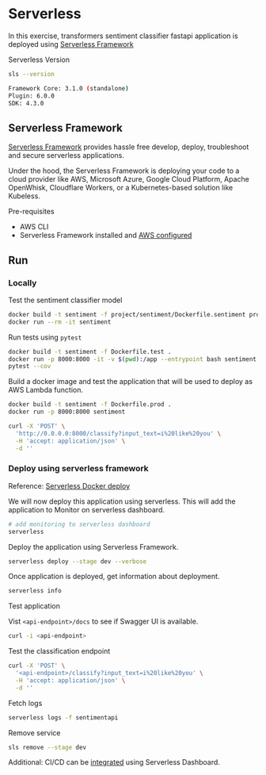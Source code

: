 # Serverless

In this exercise, transformers sentiment classifier fastapi application is deployed using [Serverless Framework](https://www.serverless.com/framework/docs)

Serverless Version

```bash
sls --version

Framework Core: 3.1.0 (standalone)
Plugin: 6.0.0
SDK: 4.3.0
```

## Serverless Framework

[Serverless Framework](https://www.serverless.com/framework/docs) provides hassle free develop, deploy, troubleshoot and secure serverless applications.

Under the hood, the Serverless Framework is deploying your code to a cloud provider like AWS, Microsoft Azure, Google Cloud Platform, Apache OpenWhisk, Cloudflare Workers, or a Kubernetes-based solution like Kubeless.

Pre-requisites

- AWS CLI
- Serverless Framework installed and [AWS configured](https://www.serverless.com/framework/docs/providers/aws/cli-reference/config-credentials)

## Run

### Locally

Test the sentiment classifier model

```bash
docker build -t sentiment -f project/sentiment/Dockerfile.sentiment project/sentiment/
docker run --rm -it sentiment
```

Run tests using `pytest`

```bash
docker build -t sentiment -f Dockerfile.test .
docker run -p 8000:8000 -it -v $(pwd):/app --entrypoint bash sentiment
pytest --cov
```

Build a docker image and test the application that will be used to deploy as AWS Lambda function.

```bash
docker build -t sentiment -f Dockerfile.prod .
docker run -p 8000:8000 sentiment
```

```bash
curl -X 'POST' \
  'http://0.0.0.0:8000/classify?input_text=i%20like%20you' \
  -H 'accept: application/json' \
  -d ''
```

### Deploy using serverless framework

Reference: [Serverless Docker deploy](https://www.serverless.com/blog/container-support-for-lambda)

We will now deploy this application using serverless. This will add the application to Monitor on serverless dashboard.

```bash
# add monitoring to serverless dashboard
serverless
```

Deploy the application using Serverless Framework.

```bash
serverless deploy --stage dev --verbose
```

Once application is deployed, get information about deployment.

```bash
serverless info
```

Test application

Vist `<api-endpoint>/docs` to see if Swagger UI is available.

```bash
curl -i <api-endpoint>
```

Test the classification endpoint

```bash
curl -X 'POST' \
  '<api-endpoint>/classify?input_text=i%20like%20you' \
  -H 'accept: application/json' \
  -d ''
```

Fetch logs

```bash
serverless logs -f sentimentapi
```

Remove service

```bash
sls remove --stage dev
```

Additional: CI/CD can be [integrated](https://www.serverless.com/framework/docs/guides/cicd) using Serverless Dashboard.
